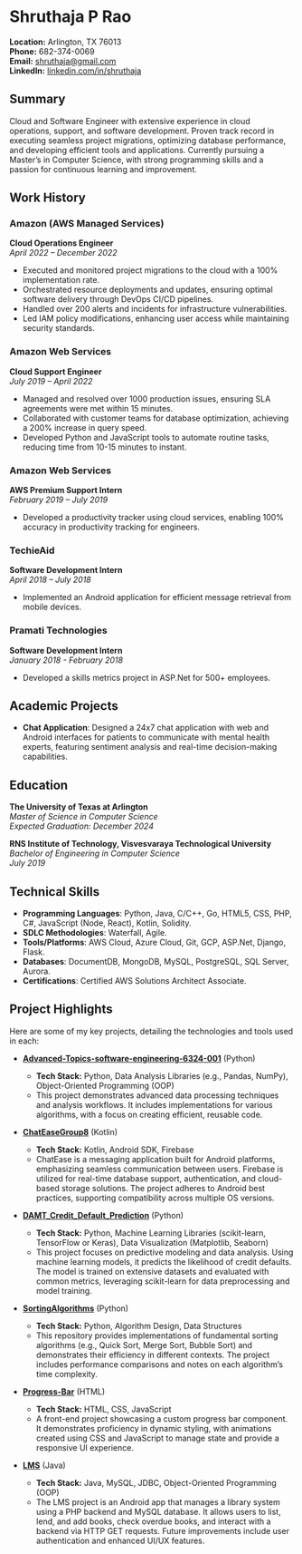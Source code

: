 # Shruthaja P Rao

**Location:** Arlington, TX 76013  
**Phone:** 682-374-0069  
**Email:** [shruthaja@gmail.com](mailto:shruthaja@gmail.com)  
**LinkedIn:** [linkedin.com/in/shruthaja](http://www.linkedin.com/in/shruthaja)  

## Summary

Cloud and Software Engineer with extensive experience in cloud operations, support, and software development. Proven track record in executing seamless project migrations, optimizing database performance, and developing efficient tools and applications. Currently pursuing a Master’s in Computer Science, with strong programming skills and a passion for continuous learning and improvement.

## Work History

### Amazon (AWS Managed Services)  
**Cloud Operations Engineer**  
*April 2022 – December 2022*  
- Executed and monitored project migrations to the cloud with a 100% implementation rate.
- Orchestrated resource deployments and updates, ensuring optimal software delivery through DevOps CI/CD pipelines.
- Handled over 200 alerts and incidents for infrastructure vulnerabilities.
- Led IAM policy modifications, enhancing user access while maintaining security standards.

### Amazon Web Services  
**Cloud Support Engineer**  
*July 2019 – April 2022*  
- Managed and resolved over 1000 production issues, ensuring SLA agreements were met within 15 minutes.
- Collaborated with customer teams for database optimization, achieving a 200% increase in query speed.
- Developed Python and JavaScript tools to automate routine tasks, reducing time from 10-15 minutes to instant.

### Amazon Web Services  
**AWS Premium Support Intern**  
*February 2019 – July 2019*  
- Developed a productivity tracker using cloud services, enabling 100% accuracy in productivity tracking for engineers.

### TechieAid  
**Software Development Intern**  
*April 2018 – July 2018*  
- Implemented an Android application for efficient message retrieval from mobile devices.

### Pramati Technologies  
**Software Development Intern**  
*January 2018 - February 2018*  
- Developed a skills metrics project in ASP.Net for 500+ employees.

## Academic Projects

- **Chat Application**: Designed a 24x7 chat application with web and Android interfaces for patients to communicate with mental health experts, featuring sentiment analysis and real-time decision-making capabilities.

## Education

**The University of Texas at Arlington**  
*Master of Science in Computer Science*  
*Expected Graduation: December 2024*  

**RNS Institute of Technology, Visvesvaraya Technological University**  
*Bachelor of Engineering in Computer Science*  
*July 2019*  

## Technical Skills

- **Programming Languages**: Python, Java, C/C++, Go, HTML5, CSS, PHP, C#, JavaScript (Node, React), Kotlin, Solidity.
- **SDLC Methodologies**: Waterfall, Agile.
- **Tools/Platforms**: AWS Cloud, Azure Cloud, Git, GCP, ASP.Net, Django, Flask.
- **Databases**: DocumentDB, MongoDB, MySQL, PostgreSQL, SQL Server, Aurora.
- **Certifications**: Certified AWS Solutions Architect Associate.

## Project Highlights

Here are some of my key projects, detailing the technologies and tools used in each:

- **[Advanced-Topics-software-engineering-6324-001](https://github.com/Shruthaja/Advanced-Topics-software-engineering-6324-001)** (Python)  
  - **Tech Stack:** Python, Data Analysis Libraries (e.g., Pandas, NumPy), Object-Oriented Programming (OOP)  
  - This project demonstrates advanced data processing techniques and analysis workflows. It includes implementations for various algorithms, with a focus on creating efficient, reusable code.

- **[ChatEaseGroup8](https://github.com/Shruthaja/ChatEaseGroup8)** (Kotlin)  
  - **Tech Stack:** Kotlin, Android SDK, Firebase  
  - ChatEase is a messaging application built for Android platforms, emphasizing seamless communication between users. Firebase is utilized for real-time database support, authentication, and cloud-based storage solutions. The project adheres to Android best practices, supporting compatibility across multiple OS versions.

- **[DAMT_Credit_Default_Prediction](https://github.com/Shruthaja/DAMT_Credit_Default_Prediction)** (Python)  
  - **Tech Stack:** Python, Machine Learning Libraries (scikit-learn, TensorFlow or Keras), Data Visualization (Matplotlib, Seaborn)  
  - This project focuses on predictive modeling and data analysis. Using machine learning models, it predicts the likelihood of credit defaults. The model is trained on extensive datasets and evaluated with common metrics, leveraging scikit-learn for data preprocessing and model training.

- **[SortingAlgorithms](https://github.com/Shruthaja/SortingAlgorithms)** (Python)  
  - **Tech Stack:** Python, Algorithm Design, Data Structures  
  - This repository provides implementations of fundamental sorting algorithms (e.g., Quick Sort, Merge Sort, Bubble Sort) and demonstrates their efficiency in different contexts. The project includes performance comparisons and notes on each algorithm’s time complexity.

- **[Progress-Bar](https://github.com/Shruthaja/Progress-Bar)** (HTML)  
  - **Tech Stack:** HTML, CSS, JavaScript  
  - A front-end project showcasing a custom progress bar component. It demonstrates proficiency in dynamic styling, with animations created using CSS and JavaScript to manage state and provide a responsive UI experience.

- **[LMS](https://github.com/Shruthaja/LMS)** (Java)  
  - **Tech Stack:** Java, MySQL, JDBC, Object-Oriented Programming (OOP)  
  - The LMS project is an Android app that manages a library system using a PHP backend and MySQL database. It allows users to list, lend, and add books, check overdue books, and interact with a backend via HTTP GET requests. Future improvements include user authentication and enhanced UI/UX features.
